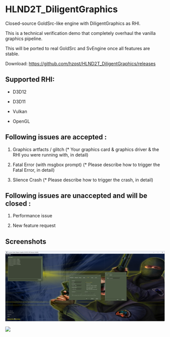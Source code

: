 # HLND2T_DiligentGraphics

Closed-source GoldSrc-like engine with DiligentGraphics as RHI.

This is a technical verification demo that completely overhaul the vanilla graphics pipeline.

This will be ported to real GoldSrc and SvEngine once all features are stable.

Download: https://github.com/hzqst/HLND2T_DiligentGraphics/releases

## Supported RHI:

* D3D12

* D3D11

* Vulkan

* OpenGL

## Following issues are accepted :

1. Graphics artfacts / glitch (* Your graphics card & graphics driver & the RHI you were running with, in detail)

2. Fatal Error (with msgbox prompt) (* Please describe how to trigger the Fatal Error, in detail)

3. Slience Crash (* Please describe how to trigger the crash, in detail)

## Following issues are unaccepted and will be closed :

1. Performance issue

2. New feature request

## Screenshots

![](/img/1.png)

![](/img/2.png)